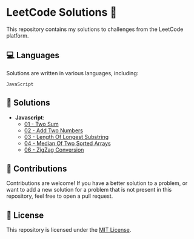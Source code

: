 # LeetCode Solutions 🧠

This repository contains my solutions to challenges from the LeetCode platform.

## 💻 Languages 

Solutions are written in various languages, including:

```
JavaScript
```

## 📁 Solutions

- **Javascript**:
  - [01 - Two Sum](./problem-list/js/0001-two-sum)
  - [02 - Add Two Numbers](./problem-list/js/0002-add-two-numbers)
  - [03 - Length Of Longest Substring](./problem-list/js/003-length-of-longest-substring/)
  - [04 - Median Of Two Sorted Arrays](./problem-list/js/004-median-of-two-sorted-arrays/)
  - [06 - ZigZag Conversion](./problem-list/js/006-zigzag-conversion/)

## 🤝 Contributions 

Contributions are welcome! If you have a better solution to a problem, or want to add a new solution for a problem that is not present in this repository, feel free to open a pull request.

## 📝 License

This repository is licensed under the [MIT License](./LICENSE). 
